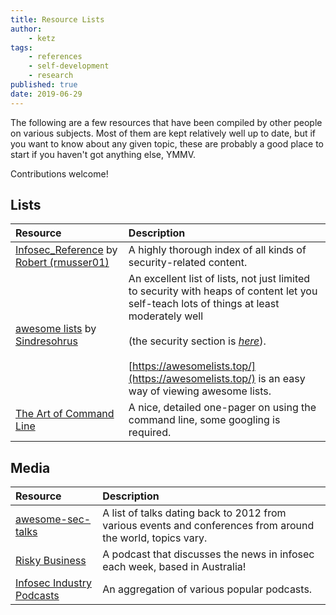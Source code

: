 ```yaml
---
title: Resource Lists
author:
    - ketz
tags:
    - references
    - self-development
    - research
published: true
date: 2019-06-29
---
```


The following are a few resources that have been compiled by other people on various subjects. Most of them are kept relatively well up to date, but if you want to know about any given topic, these are probably a good place to start if you haven't got anything else, YMMV.

Contributions welcome!


## Lists

| Resource | Description |
|:-----|:----|
| [Infosec_Reference](https://github.com/rmusser01/Infosec_Reference) by [Robert (rmusser01)](https://github.com/rmusser01/) | A highly thorough index of all kinds of security-related content. |
| [awesome lists](https://github.com/sindresorhus/awesome) by [Sindresohrus](https://github.com/sindresorhus) | An excellent list of lists, not just limited to security with heaps of content let you self-teach lots of things at least moderately well <br/><br/>(the security section is *[here](https://github.com/sindresorhus/awesome#security)*).<br/><br/> [https://awesomelists.top/](https://awesomelists.top/) is an easy way of viewing awesome lists. |
| [The Art of Command Line](https://github.com/jlevy/the-art-of-command-line) | A nice, detailed one-pager on using the command line, some googling is required. |

## Media

| Resource | Description |
|:-----|:----|
| [awesome-sec-talks](https://github.com/PaulSec/awesome-sec-talks) | A list of talks dating back to 2012 from various events and conferences from around the world, topics vary. |
| [Risky Business](https://risky.biz/netcasts/risky-business/) | A podcast that discusses the news in infosec each week, based in Australia! |
| [Infosec Industry Podcasts](https://infosecindustry.com/podcasts/) | An aggregation of various popular podcasts. |